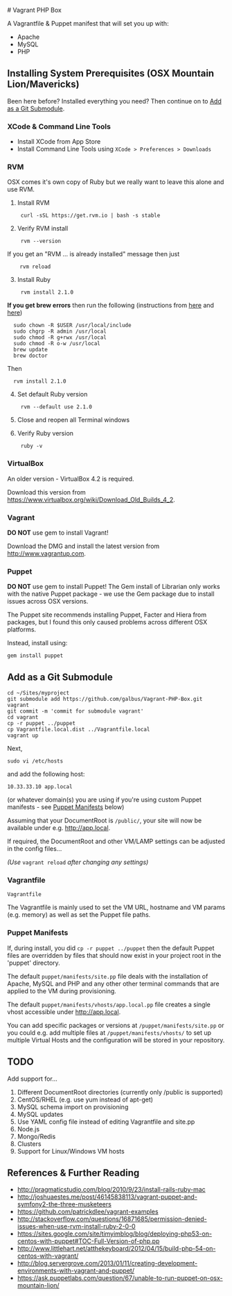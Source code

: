 # Vagrant PHP Box

A Vagrantfile & Puppet manifest that will set you up with:

* Apache
* MySQL
* PHP

## Installing System Prerequisites (OSX Mountain Lion/Mavericks)

Been here before? Installed everything you need? Then continue on to [Add as a Git Submodule](#add-as-a-git-submodule).

### XCode & Command Line Tools

* Install XCode from App Store
* Install Command Line Tools using `XCode > Preferences > Downloads`

### RVM

OSX comes it's own copy of Ruby but we really want to leave this alone and use RVM.

1. Install RVM

        curl -sSL https://get.rvm.io | bash -s stable

2. Verify RVM install

        rvm --version

  If you get an "RVM ... is already installed" message then just

        rvm reload

3. Install Ruby

        rvm install 2.1.0

  **If you get brew errors** then run the following (instructions from [here](http://stackoverflow.com/a/14539521) and [here](http://stackoverflow.com/a/11706900))

      sudo chown -R $USER /usr/local/include
      sudo chgrp -R admin /usr/local
      sudo chmod -R g+rwx /usr/local
      sudo chmod -R o-w /usr/local
      brew update
      brew doctor

  Then

      rvm install 2.1.0

4. Set default Ruby version

        rvm --default use 2.1.0

5. Close and reopen all Terminal windows
   
6. Verify Ruby version

        ruby -v

### VirtualBox

An older version - VirtualBox 4.2 is required.

Download this version from https://www.virtualbox.org/wiki/Download_Old_Builds_4_2.

### Vagrant

**DO NOT** use gem to install Vagrant!

Download the DMG and install the latest version from http://www.vagrantup.com.

### Puppet

**DO NOT** use gem to install Puppet! The Gem install of Librarian only works with the native Puppet package - we use the Gem package due to install issues across OSX versions.

The Puppet site recommends installing Puppet, Facter and Hiera from packages, but I found this only caused problems across different OSX platforms.

Instead, install using:

    gem install puppet

## Add as a Git Submodule

    cd ~/Sites/myproject
    git submodule add https://github.com/galbus/Vagrant-PHP-Box.git vagrant
    git commit -m 'commit for submodule vagrant'
    cd vagrant
    cp -r puppet ../puppet
    cp Vagrantfile.local.dist ../Vagrantfile.local
    vagrant up

Next,

    sudo vi /etc/hosts

and add the following host:

    10.33.33.10 app.local

(or whatever domain(s) you are using if you're using custom Puppet manifests - see [Puppet Manifests](#puppet-manifests) below)

Assuming that your DocumentRoot is `/public/`, your site will now be available under e.g. http://app.local.

If required, the DocumentRoot and other VM/LAMP settings can be adjusted in the config files...

_(Use_ `vagrant reload` _after changing any settings)_

### Vagrantfile

`Vagrantfile`

The Vagrantfile is mainly used to set the VM URL, hostname and VM params (e.g. memory) as well as set the Puppet file paths.

### Puppet Manifests

If, during install, you did `cp -r puppet ../puppet` then the default Puppet files are overridden by files that should now exist in your project root in the 'puppet' directory.

The default `puppet/manifests/site.pp` file deals with the installation of Apache, MySQL and PHP and any other other terminal commands that are applied to the VM during provisioning.

The default `puppet/manifests/vhosts/app.local.pp` file creates a single vhost accessible under http://app.local.

You can add specific packages or versions at `/puppet/manifests/site.pp` or you could e.g. add multiple files at `/puppet/manifests/vhosts/` to set up multiple Virtual Hosts and the configuration will be stored in your repository.

## TODO

Add support for...

1. Different DocumentRoot directories (currently only /public is supported)
2. CentOS/RHEL (e.g. use yum instead of apt-get)
3. MySQL schema import on provisioning
4. MySQL updates
5. Use YAML config file instead of editing Vagrantfile and site.pp
6. Node.js
7. Mongo/Redis
8. Clusters
9. Support for Linux/Windows VM hosts

## References & Further Reading

* http://pragmaticstudio.com/blog/2010/9/23/install-rails-ruby-mac
* http://joshuaestes.me/post/46145838113/vagrant-puppet-and-symfony2-the-three-musketeers
* https://github.com/patrickdlee/vagrant-examples
* http://stackoverflow.com/questions/16871685/permission-denied-issues-when-use-rvm-install-ruby-2-0-0
* https://sites.google.com/site/timyimblog/blog/deploying-php53-on-centos-with-puppet#TOC-Full-Version-of-php.pp
* http://www.littlehart.net/atthekeyboard/2012/04/15/build-php-54-on-centos-with-vagrant/
* http://blog.servergrove.com/2013/01/11/creating-development-environments-with-vagrant-and-puppet/
* https://ask.puppetlabs.com/question/67/unable-to-run-puppet-on-osx-mountain-lion/
